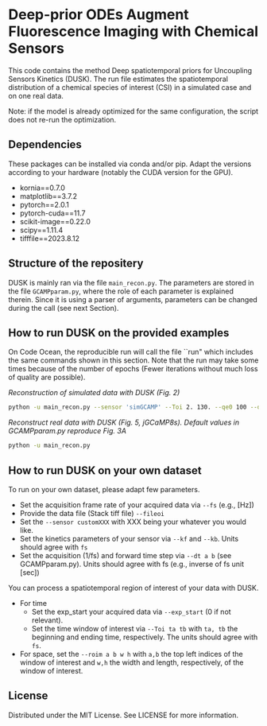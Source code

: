 # Deep-prior ODEs Augment Fluorescence Imaging with Chemical Sensors

This code contains the method Deep spatiotemporal priors for Uncoupling Sensors Kinetics (DUSK). The run file estimates the spatiotemporal distribution of a chemical species of interest (CSI) in a simulated case and on one real data.

Note: if the model is already optimized for the same configuration, the script does not re-run the optimization.

## Dependencies

These packages can be installed via conda and/or pip. Adapt the versions according to your hardware (notably the CUDA version for the GPU).

- kornia==0.7.0
- matplotlib==3.7.2
- pytorch==2.0.1
- pytorch-cuda==11.7
- scikit-image==0.22.0
- scipy==1.11.4
- tifffile==2023.8.12

## Structure of the repositery

DUSK is mainly ran via the file `main_recon.py`.
The parameters are stored in the file `GCAMPparam.py`, where the role of each parameter is explained therein.
Since it is using a parser of arguments, parameters can be changed during the call (see next Section).

## How to run DUSK on the provided examples

On Code Ocean, the reproducible run will call the file ``run" which includes the same commands shown in this section. Note that the run may take some times because of the number of epochs (Fewer iterations without much loss of quality are possible).

*Reconstruction of simulated data with DUSK (Fig. 2)*

```sh
python -u main_recon.py --sensor 'simGCAMP' --Toi 2. 130. --qe0 100 --dt 0.005 0.005 --paramZ 64
```

*Reconstruct real data with DUSK (Fig. 5, jGCaMP8s). Default values in GCAMPparam.py reproduce Fig. 3A*

```sh
python -u main_recon.py
```

## How to run DUSK on your own dataset

To run on your own dataset, please adapt few parameters.
- Set the acquisition frame rate of your acquired data via `--fs` (e.g., [Hz])
- Provide the data file (Stack tiff file) `--fileoi`
- Set the `--sensor customXXX` with XXX being your whatever you would like.
- Set the kinetics parameters of your sensor via `--kf` and `--kb`. Units should agree with ``fs``
- Set the acquisition (1/fs) and forward time step via `--dt a b` (see GCAMPparam.py). Units should agree with fs (e.g., inverse of fs unit [sec])

You can process a spatiotemporal region of interest of your data with DUSK.
- For time
  - Set the exp_start your acquired data via `--exp_start` (0 if not relevant).
  - Set the time window of interest via `--Toi ta tb` with `ta, tb` the beginning and ending time, respectively. The units should agree with ``fs``.
- For space, set the `--roim a b w h` with `a,b` the top left indices of the window of interest and `w,h` the width and length, respectively, of the window of interest.

## License

Distributed under the MIT License. See LICENSE for more information.
